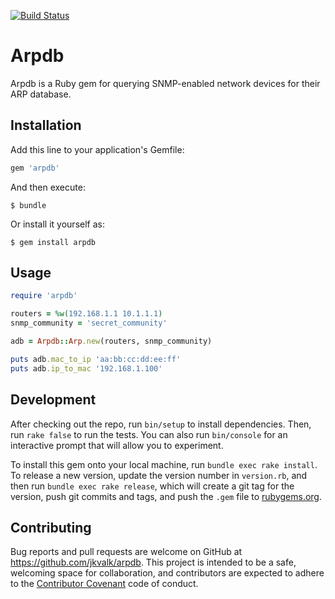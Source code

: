 [![Build Status](https://travis-ci.org/jkvalk/arpdb.svg?branch=master)](https://travis-ci.org/jkvalk/arpdb)

# Arpdb

Arpdb is a Ruby gem for querying SNMP-enabled network devices for their ARP database. 

## Installation

Add this line to your application's Gemfile:

```ruby
gem 'arpdb'
```

And then execute:

    $ bundle

Or install it yourself as:

    $ gem install arpdb

## Usage
```ruby
require 'arpdb'

routers = %w(192.168.1.1 10.1.1.1)
snmp_community = 'secret_community'

adb = Arpdb::Arp.new(routers, snmp_community)

puts adb.mac_to_ip 'aa:bb:cc:dd:ee:ff'
puts adb.ip_to_mac '192.168.1.100'
```

## Development

After checking out the repo, run `bin/setup` to install dependencies. Then, run `rake false` to run the tests. You can also run `bin/console` for an interactive prompt that will allow you to experiment.

To install this gem onto your local machine, run `bundle exec rake install`. To release a new version, update the version number in `version.rb`, and then run `bundle exec rake release`, which will create a git tag for the version, push git commits and tags, and push the `.gem` file to [rubygems.org](https://rubygems.org).

## Contributing

Bug reports and pull requests are welcome on GitHub at https://github.com/jkvalk/arpdb. This project is intended to be a safe, welcoming space for collaboration, and contributors are expected to adhere to the [Contributor Covenant](contributor-covenant.org) code of conduct.

